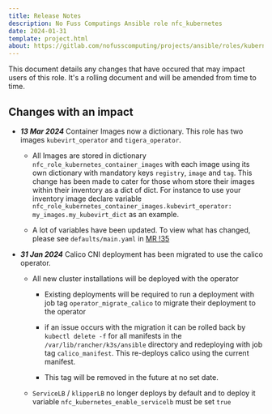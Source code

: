 ```yaml
---
title: Release Notes
description: No Fuss Computings Ansible role nfc_kubernetes
date: 2024-01-31
template: project.html
about: https://gitlab.com/nofusscomputing/projects/ansible/roles/kubernetes
---
```


This document details any changes that have occured that may impact users of this role. It's a rolling document and will be amended from time to time.


## Changes with an impact

- _**13 Mar 2024**_ Container Images now a dictionary. This role has two images `kubevirt_operator` and `tigera_operator`.

    - All Images are stored in dictionary `nfc_role_kubernetes_container_images` with each image using its own dictionary with mandatory keys `registry`, `image` and `tag`. This change has been made to cater for those whom store their images within their inventory as a dict of dict. For instance to use your inventory image declare variable `nfc_role_kubernetes_container_images.kubevirt_operator: my_images.my_kubevirt_dict` as an example.

    - A lot of variables have been updated. To view what has changed, please see `defaults/main.yaml` in [MR !35](https://gitlab.com/nofusscomputing/projects/ansible/kubernetes/-/merge_requests/35)

- _**31 Jan 2024**_ Calico CNI deployment has been migrated to use the calico operator. 

    - All new cluster installations will be deployed with the operator

        - Existing deployments will be required to run a deployment with job tag `operator_migrate_calico` to migrate their deployment to the operator
        
        - if an issue occurs with the migration it can be rolled back by `kubectl delete -f` for all manifests in the `/var/lib/rancher/k3s/ansible` directory and redeploying with job tag `calico_manifest`. This re-deploys calico using the current manifest.
        
        - This tag will be removed in the future at no set date.

    - `ServiceLB` / `klipperLB` no longer deploys by default and to deploy it variable `nfc_kubernetes_enable_servicelb` must be set `true`
